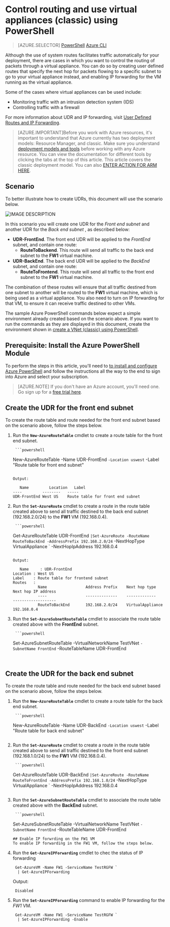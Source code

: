 <properties 
   pageTitle="Control routing and use virtual appliances using PowerShell in the classic deployment model | Microsoft Azure"
   description="Learn how to control routing in VNets using PowerShell in the classic deployment model"
   services="virtual-network"
   documentationCenter="na"
   authors="telmosampaio"
   manager="carmonm"
   editor=""
   tags="azure-service-management"
/>

<tags  
   ms.service="virtual-network"
   ms.devlang="na"
   ms.topic="article"
   ms.tgt_pltfrm="na"
   ms.workload="infrastructure-services"
   ms.date="12/11/2015"
   ms.author="telmos" />

# Control routing and use virtual appliances (classic) using PowerShell
> [AZURE.SELECTOR]
[PowerShell](virtual-network-create-udr-classic-ps.md)
[Azure CLI](virtual-network-create-udr-classic-cli.md)


Although the use of system routes facilitates traffic automatically for your deployment, there are cases in which you want to control the routing of packets through a virtual appliance. You can do so by creating user defined routes that specify the next hop for packets flowing to a specific subnet to go to your virtual appliance instead, and enabling IP forwarding for the VM running as the virtual appliance.

Some of the cases where virtual appliances can be used include:

- Monitoring traffic with an intrusion detection system (IDS)
- Controlling traffic with a firewall

For more information about UDR and IP forwarding, visit [User Defined Routes and IP Forwarding](./virtual-networks-udr-overview.md).


>[AZURE.IMPORTANT]Before you work with Azure resources, it's important to understand that Azure currently has two deployment models: Resource Manager, and classic. Make sure you understand [deployment models and tools](azure-classic-rm.md) before working with any Azure resource. You can view the documentation for different tools by clicking the tabs at the top of this article. This article covers the classic deployment model. You can also [ENTER ACTION FOR ARM HERE](armToken.md).

## Scenario

To better illustrate how to create UDRs, this document will use the scenario below.

![IMAGE DESCRIPTION](./media/virtual-network-create-udr-scenario-include/figure1.png)

In this scenario you will create one UDR for the *Front end subnet* and another UDR for the *Back end subnet* , as described below: 

- **UDR-FrontEnd**. The front end UDR will be applied to the *FrontEnd* subnet, and contain one route:	
	- **RouteToBackend**. This route will send all traffic to the back end subnet to the **FW1** virtual machine.
- **UDR-BackEnd**. The back end UDR will be applied to the *BackEnd* subnet, and contain one route:	
	- **RouteToFrontend**. This route will send all traffic to the front end subnet to the **FW1** virtual machine.

The combination of these routes will ensure that all traffic destined from one subnet to another will be routed to the **FW1** virtual machine, which is being used as a virtual appliance. You also need to turn on IP forwarding for that VM, to ensure it can receive traffic destined to other VMs.


The sample Azure PowerShell commands below expect a simple environment already created based on the scenario above. If you want to run the commands as they are displayed in this document, create the environment shown in [create a VNet (classic) using PowerShell](virtual-networks-create-vnet-classic-ps.md).

## Prerequisite: Install the Azure PowerShell Module
To perform the steps in this article, you'll need to [to install and configure Azure PowerShell](powershell-install-configure.md) and follow the instructions all the way to the end to sign into Azure and select your subscription.

> [AZURE.NOTE] If you don't have an Azure account, you'll need one. Go sign up for a [free trial here](sign-up-organization.md). 

## Create the UDR for the front end subnet
To create the route table and route needed for the front end subnet based on the scenario above, follow the steps below.

1. Run the **`New-AzureRouteTable`** cmdlet to create a route table for the front end subnet.

        ```powershell
     New-AzureRouteTable -Name UDR-FrontEnd `
         -Location uswest `
         -Label "Route table for front end subnet"
     ```

    Output:

        Name         Location   Label                          
     ----         --------   -----                          
     UDR-FrontEnd West US    Route table for front end subnet
2. Run the **`Set-AzureRoute`** cmdlet to create a route in the route table created above to send all traffic destined to the back end subnet (192.168.2.0/24) to the **FW1** VM (192.168.0.4).

        ```powershell
     Get-AzureRouteTable UDR-FrontEnd `
         |Set-AzureRoute -RouteName RouteToBackEnd -AddressPrefix 192.168.2.0/24 `
         -NextHopType VirtualAppliance `
         -NextHopIpAddress 192.168.0.4
     ```

    Output:

        Name     : UDR-FrontEnd
     Location : West US
     Label    : Route table for frontend subnet
     Routes   : 
                Name                 Address Prefix    Next hop type        Next hop IP address
                ----                 --------------    -------------        -------------------
                RouteToBackEnd       192.168.2.0/24    VirtualAppliance     192.168.0.4  
3. Run the **`Set-AzureSubnetRouteTable`** cmdlet to associate the route table created above with the **FrontEnd** subnet.

        ```powershell
     Set-AzureSubnetRouteTable -VirtualNetworkName TestVNet `
         -SubnetName FrontEnd `
         -RouteTableName UDR-FrontEnd
     ```


## Create the UDR for the back end subnet
To create the route table and route needed for the back end subnet based on the scenario above, follow the steps below.

1. Run the **`New-AzureRouteTable`** cmdlet to create a route table for the back end subnet.

        ```powershell
     New-AzureRouteTable -Name UDR-BackEnd `
         -Location uswest `
         -Label "Route table for back end subnet"
     ```
2. Run the **`Set-AzureRoute`** cmdlet to create a route in the route table created above to send all traffic destined to the front end subnet (192.168.1.0/24) to the **FW1** VM (192.168.0.4).

        ```powershell
     Get-AzureRouteTable UDR-BackEnd `
         |Set-AzureRoute -RouteName RouteToFrontEnd -AddressPrefix 192.168.1.0/24 `
         -NextHopType VirtualAppliance `
         -NextHopIpAddress 192.168.0.4
     ```
3. Run the **`Set-AzureSubnetRouteTable`** cmdlet to associate the route table created above with the **BackEnd** subnet.

        ```powershell
     Set-AzureSubnetRouteTable -VirtualNetworkName TestVNet `
         -SubnetName FrontEnd `
         -RouteTableName UDR-FrontEnd
     ```
   ## Enable IP forwrding on the FW1 VM
   To enable IP forwarding in the FW1 VM, follow the steps below.

4. Run the **`Get-AzureIPForwarding`** cmdlet to chec the status of IP forwarding

        Get-AzureVM -Name FW1 -ServiceName TestRGFW `
         | Get-AzureIPForwarding

    Output:

        Disabled
5. Run the **`Set-AzureIPForwarding`** command to enable IP forwarding for the *FW1* VM.

        Get-AzureVM -Name FW1 -ServiceName TestRGFW `
         | Set-AzureIPForwarding -Enable
